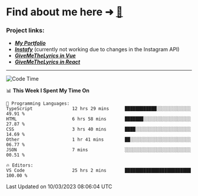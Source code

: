 # Find about me here ➜ [🧑](https://pauabella.dev)

### Project links:
- ***[My Portfolio](https://pauabella.dev)***
- ***[Instafy](https://instafy.me)*** (currently not working due to changes in the Instagram API)
- ***[GiveMeTheLyrics in Vue](https://lyrics.pauabella.dev)***
- ***[GiveMeTheLyrics in React](https://pauabella.dev/GiveMeTheLyrics)***

---
<!--START_SECTION:waka-->
![Code Time](http://img.shields.io/badge/Code%20Time-1%2C980%20hrs%2027%20mins-blue)

📊 **This Week I Spent My Time On** 

```text
💬 Programming Languages: 
TypeScript               12 hrs 29 mins      ████████████░░░░░░░░░░░░░   49.91 % 
HTML                     6 hrs 58 mins       ███████░░░░░░░░░░░░░░░░░░   27.87 % 
CSS                      3 hrs 40 mins       ████░░░░░░░░░░░░░░░░░░░░░   14.69 % 
Other                    1 hr 41 mins        ██░░░░░░░░░░░░░░░░░░░░░░░   06.77 % 
JSON                     7 mins              ░░░░░░░░░░░░░░░░░░░░░░░░░   00.51 % 

🔥 Editors: 
VS Code                  25 hrs 2 mins       █████████████████████████   100.00 % 
```


 Last Updated on 10/03/2023 08:06:04 UTC
<!--END_SECTION:waka-->
